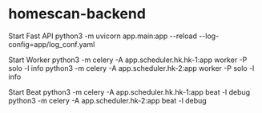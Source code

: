 # homescan-backend

Start Fast API
python3 -m uvicorn app.main:app --reload --log-config=app/log_conf.yaml

Start Worker
python3 -m celery -A app.scheduler.hk.hk-1:app worker -P solo -l info
python3 -m celery -A app.scheduler.hk-2:app worker -P solo -l info

Start Beat
python3 -m celery -A app.scheduler.hk.hk-1:app beat -l debug
python3 -m celery -A app.scheduler.hk-2:app beat -l debug
